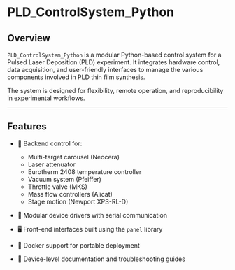 # PLD_ControlSystem_Python

## Overview

`PLD_ControlSystem_Python` is a modular Python-based control system for a Pulsed Laser Deposition (PLD) experiment. It integrates hardware control, data acquisition, and user-friendly interfaces to manage the various components involved in PLD thin film synthesis.

The system is designed for flexibility, remote operation, and reproducibility in experimental workflows.

---

## Features

- 🔧 Backend control for:
  - Multi-target carousel (Neocera)
  - Laser attenuator
  - Eurotherm 2408 temperature controller
  - Vacuum system (Pfeiffer)
  - Throttle valve (MKS)
  - Mass flow controllers (Alicat)
  - Stage motion (Newport XPS-RL-D)

- 🧠 Modular device drivers with serial communication
- 🖥️ Front-end interfaces built using the `panel` library
- 🐳 Docker support for portable deployment
- 📄 Device-level documentation and troubleshooting guides
